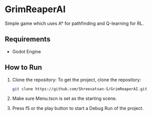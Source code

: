 # GrimReaperAI
Simple game which uses A* for pathfinding and Q-learning for RL.

## Requirements

- Godot Engine

## How to Run

1. Clone the repository:
   To get the project, clone the repository:

   ```bash
   git clone https://github.com/Shreevatsan-S/GrimReaperAI.git

2. Make sure Menu.tscn is set as the starting scene.

3. Press f5 or the play button to start a Debug Run of the project.

